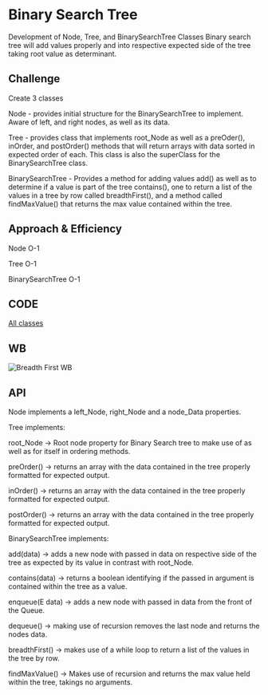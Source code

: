 


# Binary Search Tree
Development of Node, Tree, and BinarySearchTree Classes
Binary search tree will add values properly and into respective expected side of the tree taking root value as determinant.

## Challenge
Create 3 classes

Node - provides initial structure for the BinarySearchTree to implement. Aware of left, and right nodes, as well as its data.

Tree - provides class that implements root_Node as well as a preOder(), inOrder, and postOrder() methods that will return arrays with data sorted in expected order of each. This class is also the superClass for the BinarySearchTree class.

BinarySearchTree - Provides a method for adding values add() as well as to determine if a value is part of the tree contains(), one to return a list of the values in a tree by row called breadthFirst(), and a method called findMaxValue() that returns the max value contained within the tree.



## Approach & Efficiency

Node O-1

Tree O-1

BinarySearchTree O-1

## CODE
[All classes](/code401challenges/src/main/java/tree/)

## WB 
![Breadth First WB](/assets/breadthfirst.jpg)

## API
Node implements a left_Node, right_Node and a node_Data properties.

Tree implements:

root_Node -> Root node property for Binary Search tree to make use of as well as for itself in ordering methods.

preOrder() -> returns an array with the data contained in the tree properly formatted for expected output.

inOrder() -> returns an array with the data contained in the tree properly formatted for expected output.

postOrder() -> returns an array with the data contained in the tree properly formatted for expected output.

BinarySearchTree implements:

add(data) -> adds a new node with passed in data on respective side of the tree as expected by its value in contrast with root_Node.

contains(data) -> returns a boolean identifying if the passed in argument is contained within the tree as a value.


enqueue(E data) -> adds a new node with passed in data from the front of the Queue.

dequeue() -> making use of recursion removes the last node and returns the nodes data. 

breadthFirst() -> makes use of a while loop to return a list of the values in the tree by row.

findMaxValue() -> Makes use of recursion and returns the max value held within the tree, takings no arguments.